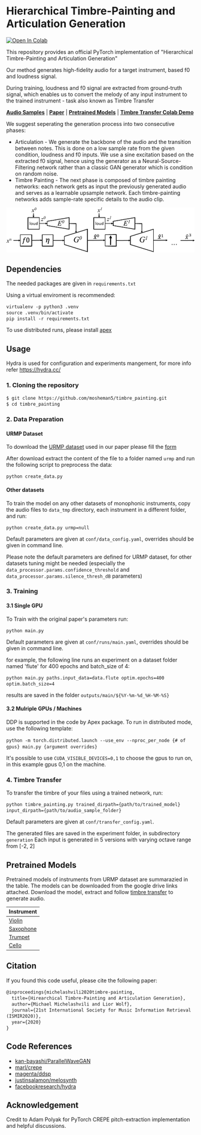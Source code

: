 # Hierarchical Timbre-Painting and Articulation Generation

<a href="https://colab.research.google.com/github/mosheman5/timbre_painting/blob/master/timbre_painting.ipynb" target="_parent"><img src="https://colab.research.google.com/assets/colab-badge.svg" alt="Open In Colab"/></a>

This repository provides an official PyTorch implementation of "Hierarchical Timbre-Painting and Articulation Generation"

Our method generates high-fidelity audio for a target instrument, based f0 and loudness signal.

During training, loudness and f0 signal are extracted from ground-truth signal, 
which enables us to convert the melody of any input instrument to the trained instrument - task also known as Timbre Transfer

  [**Audio Samples**](https://mosheman5.github.io/timbre_painting/)
| [**Paper**](https://arxiv.org/abs/2008.13095)
| [**Pretrained Models**](#pretrained-models)
| [**Timbre Transfer Colab Demo**](https://github.com/mosheman5/timbre_painting/blob/master/timbre_painting.ipynb)


We suggest seperating the generation process into two consecutive phases:
* Articulation - We generate the backbone of the audio and the transition between notes. 
This is done on a low sample rate from the given condition, loudness and f0 inputs. 
We use a sine excitation based on the extracted f0 signal, 
hence using the generator as a Neural-Source-Filtering network rather than a classic GAN generator which is condition on random noise.
* Timbre Painting - The next phase is composed of timbre painting networks: each network gets as input the previously generated audio and serves as a 
learnable upsample network. Each timbre-painting networks adds sample-rate specific details to the audio clip.

![](./architecture.png)

## Dependencies
The needed packages are given in ```requirements.txt```

Using a virtual enviroment is recommended:
```
virtualenv -p python3 .venv
source .venv/bin/activate
pip install -r requirements.txt
```
To use distributed runs, please install [apex](https://github.com/NVIDIA/apex)

## Usage

Hydra is used for configuration and experiments mangement, for more info refer https://hydra.cc/

### 1. Cloning the repository
```
$ git clone https://github.com/mosheman5/timbre_painting.git
$ cd timbre_painting
```
 
### 2. Data Preparation

#### URMP Dataset
To download the [URMP dataset](https://ieeexplore.ieee.org/document/8411155) used in our paper please fill the [form](https://docs.google.com/forms/d/e/1FAIpQLSdGQx4Q0G4yIT0WDj1cAlfcAq8VZNcV7ZGKqRj8ijgCOzd1lg/viewform)

After download extract the content of the file to a folder named ```urmp```
and run the following script to preprocess the data:
```
python create_data.py
```

#### Other datasets

To train the model on any other datasets of monophonic instruments, copy the audio files to ```data_tmp``` directory, 
each instrument in a different folder, and run:
```
python create_data.py urmp=null
```
Default parameters are given at ```conf/data_config.yaml```, overrides should be given in command line. 

Please note the default parameters are defined for URMP dataset, for other datasets tuning might be needed (especially the ```data_processor.params.confidence_threshold``` and ```data_processor.params.silence_thresh_dB``` parameters)

### 3. Training

#### 3.1 Single GPU

To Train with the original paper's parameters run:
```
python main.py
```
Default parameters are given at ```conf/runs/main.yaml```, overrides should be given in command line. 

for example, the following line runs an experiment on a dataset folder named 'flute' for 400 epochs and batch_size of 4:
```
python main.py paths.input_data=data.flute optim.epochs=400 optim.batch_size=4
```

results are saved in the folder ```outputs/main/${%Y-%m-%d_%H-%M-%S}```

#### 3.2 Mulriple GPUs / Machines
DDP is supported in the code by Apex package. To run in distributed mode, use the following template:

`python -m torch.distributed.launch --use_env --nproc_per_node {# of gpus} main.py {argument overrides}`

It's possible to use `CUDA_VISIBLE_DEVICES=0,1` to choose the gpus to run on, in this example gpus 0,1 on the machine.

### 4. Timbre Transfer

To transfer the timbre of your files using a trained network, run:
```
python timbre_painting.py trained_dirpath={path/to/trained_model} input_dirpath={path/to/audio_sample_folder}
```

Default parameters are given at ```conf/transfer_config.yaml```.

The generated files are saved in the experiment folder, in subdirectory ```generation``` 
Each input is generated in 5 versions with varying octave range from [-2, 2]

## Pretrained Models

Pretrained models of instruments from URMP dataset are summarazied in the table.
The models can be downloaded from the google drive links attached.
Download the model, extract and follow [timbre transfer](#4-timbre-transfer) to generate audio.

| Instrument
| :------ 
| [Violin](https://drive.google.com/uc?id=1KEodWMgtWLynBlMIZdSlIjGvrPJ2TpNQ&)
| [Saxophone](https://drive.google.com/uc?id=1GNL1yCdGmcxSGdECtpUb5BqbRWSeyB6b)
| [Trumpet](https://drive.google.com/uc?id=1SMJMnw7RorAymxQpoy_e2vUJlRH3Xmcy)
| [Cello](https://drive.google.com/uc?id=1Nx4sUznH1cWUvDOdQLFd-v7ZZKKwQWZu)


## Citation
If you found this code useful, please cite the following paper:
```
@inproceedings{michelashvili2020timbre-painting,
  title={Hirearchical Timbre-Painting and Articulation Generation},
  author={Michael Michelashvili and Lior Wolf},
  journal={21st International Society for Music Information Retrieval (ISMIR2020)},
  year={2020}
}
```

## Code References
- [kan-bayashi/ParallelWaveGAN](https://github.com/kan-bayashi/ParallelWaveGAN)
- [marl/crepe](https://github.com/marl/crepe)
- [magenta/ddsp](https://github.com/magenta/ddsp)
- [justinsalamon/melosynth](https://github.com/justinsalamon/melosynth)
- [facebookresearch/hydra](https://github.com/facebookresearch/hydra)

## Acknowledgement
Credit to Adam Polyak for PyTorch CREPE pitch-extraction implementation and helpful discussions.
